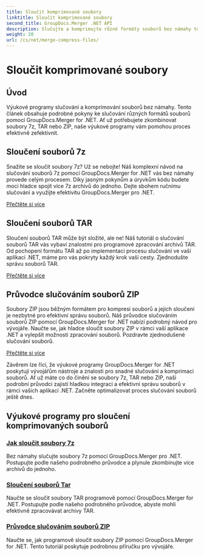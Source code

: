 ```yaml
---
title: Sloučit komprimované soubory
linktitle: Sloučit komprimované soubory
second_title: GroupDocs.Merger .NET API
description: Slučujte a komprimujte různé formáty souborů bez námahy tutoriály. Naučte se hladce kombinovat soubory 7z, TAR a ZIP s našimi podrobnými průvodci.
weight: 20
url: /cs/net/merge-compress-files/
---
```


# Sloučit komprimované soubory

## Úvod


Výukové programy slučování a komprimování souborů bez námahy. Tento článek obsahuje podrobné pokyny ke slučování různých formátů souborů pomocí GroupDocs.Merger for .NET. Ať už potřebujete zkombinovat soubory 7z, TAR nebo ZIP, naše výukové programy vám pomohou proces efektivně zefektivnit.

## Sloučení souborů 7z

Snažíte se sloučit soubory 7z? Už se nebojte! Náš komplexní návod na slučování souborů 7z pomocí GroupDocs.Merger for .NET vás bez námahy provede celým procesem. Díky jasným pokynům a úryvkům kódu budete moci hladce spojit více 7z archivů do jednoho. Dejte sbohem ručnímu slučování a využijte efektivitu GroupDocs.Merger pro .NET.

[Přečtěte si více](./merge-7z-files/)

## Sloučení souborů TAR

Sloučení souborů TAR může být složité, ale ne! Náš tutoriál o slučování souborů TAR vás vybaví znalostmi pro programové zpracování archivů TAR. Od pochopení formátu TAR až po implementaci procesu slučování ve vaší aplikaci .NET, máme pro vás pokryty každý krok vaší cesty. Zjednodušte správu souborů TAR.

[Přečtěte si více](./merging-tar-files/)

## Průvodce slučováním souborů ZIP

Soubory ZIP jsou běžným formátem pro kompresi souborů a jejich sloučení je nezbytné pro efektivní správu souborů. Náš průvodce slučováním souborů ZIP pomocí GroupDocs.Merger for .NET nabízí podrobný návod pro vývojáře. Naučte se, jak hladce sloučit soubory ZIP v rámci vaší aplikace .NET a vylepšit možnosti zpracování souborů. Pozdravte zjednodušené slučování souborů.

[Přečtěte si více](./guide-merging-zip-files/)

Závěrem lze říci, že výukové programy GroupDocs.Merger for .NET poskytují vývojářům nástroje a znalosti pro snadné slučování a komprimaci souborů. Ať už máte co do činění se soubory 7z, TAR nebo ZIP, naši podrobní průvodci zajistí hladkou integraci a efektivní správu souborů v rámci vašich aplikací .NET. Začněte optimalizovat proces slučování souborů ještě dnes.
## Výukové programy pro sloučení komprimovaných souborů
### [Jak sloučit soubory 7z](./merge-7z-files/)
Bez námahy slučujte soubory 7z pomocí GroupDocs.Merger pro .NET. Postupujte podle našeho podrobného průvodce a plynule zkombinujte více archivů do jednoho.
### [Sloučení souborů Tar](./merging-tar-files/)
Naučte se sloučit soubory TAR programově pomocí GroupDocs.Merger for .NET. Postupujte podle našeho podrobného průvodce, abyste mohli efektivně zpracovávat archivy TAR.
### [Průvodce slučováním souborů ZIP](./guide-merging-zip-files/)
Naučte se, jak programově sloučit soubory ZIP pomocí GroupDocs.Merger for .NET. Tento tutoriál poskytuje podrobnou příručku pro vývojáře.